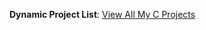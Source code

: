 
**Dynamic Project List**: [View All My C Projects](https://github.com/ktwu01?tab=repositories&q=&type=&language=c&sort=)